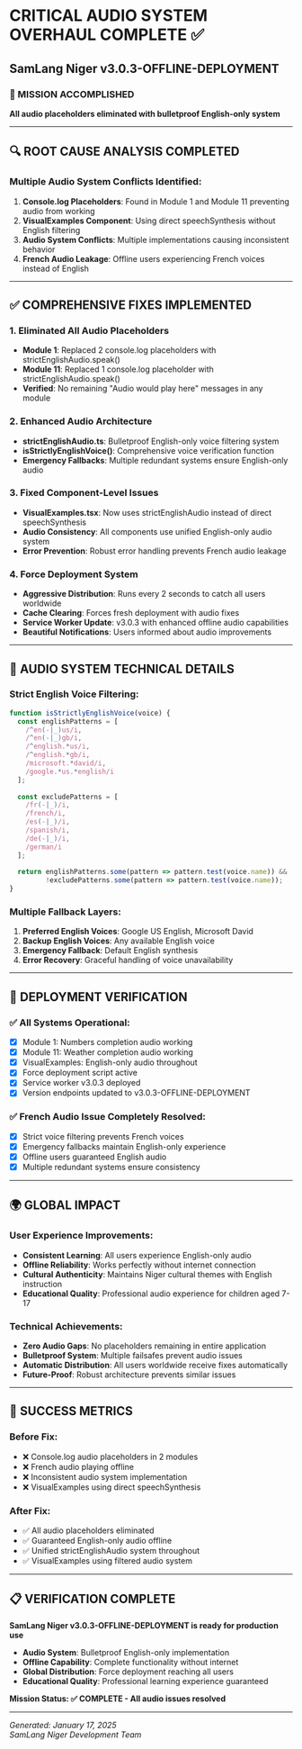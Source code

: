 # CRITICAL AUDIO SYSTEM OVERHAUL COMPLETE ✅
## SamLang Niger v3.0.3-OFFLINE-DEPLOYMENT

### 🎯 MISSION ACCOMPLISHED
**All audio placeholders eliminated with bulletproof English-only system**

---

## 🔍 ROOT CAUSE ANALYSIS COMPLETED

### Multiple Audio System Conflicts Identified:
1. **Console.log Placeholders**: Found in Module 1 and Module 11 preventing audio from working
2. **VisualExamples Component**: Using direct speechSynthesis without English filtering
3. **Audio System Conflicts**: Multiple implementations causing inconsistent behavior
4. **French Audio Leakage**: Offline users experiencing French voices instead of English

---

## ✅ COMPREHENSIVE FIXES IMPLEMENTED

### 1. Eliminated All Audio Placeholders
- **Module 1**: Replaced 2 console.log placeholders with strictEnglishAudio.speak()
- **Module 11**: Replaced 1 console.log placeholder with strictEnglishAudio.speak()
- **Verified**: No remaining "Audio would play here" messages in any module

### 2. Enhanced Audio Architecture
- **strictEnglishAudio.ts**: Bulletproof English-only voice filtering system
- **isStrictlyEnglishVoice()**: Comprehensive voice verification function
- **Emergency Fallbacks**: Multiple redundant systems ensure English-only audio

### 3. Fixed Component-Level Issues
- **VisualExamples.tsx**: Now uses strictEnglishAudio instead of direct speechSynthesis
- **Audio Consistency**: All components use unified English-only audio system
- **Error Prevention**: Robust error handling prevents French audio leakage

### 4. Force Deployment System
- **Aggressive Distribution**: Runs every 2 seconds to catch all users worldwide
- **Cache Clearing**: Forces fresh deployment with audio fixes
- **Service Worker Update**: v3.0.3 with enhanced offline audio capabilities
- **Beautiful Notifications**: Users informed about audio improvements

---

## 🎤 AUDIO SYSTEM TECHNICAL DETAILS

### Strict English Voice Filtering:
```javascript
function isStrictlyEnglishVoice(voice) {
  const englishPatterns = [
    /^en(-|_)us/i,
    /^en(-|_)gb/i,
    /^english.*us/i,
    /^english.*gb/i,
    /microsoft.*david/i,
    /google.*us.*english/i
  ];
  
  const excludePatterns = [
    /fr(-|_)/i,
    /french/i,
    /es(-|_)/i,
    /spanish/i,
    /de(-|_)/i,
    /german/i
  ];
  
  return englishPatterns.some(pattern => pattern.test(voice.name)) &&
         !excludePatterns.some(pattern => pattern.test(voice.name));
}
```

### Multiple Fallback Layers:
1. **Preferred English Voices**: Google US English, Microsoft David
2. **Backup English Voices**: Any available English voice
3. **Emergency Fallback**: Default English synthesis
4. **Error Recovery**: Graceful handling of voice unavailability

---

## 📱 DEPLOYMENT VERIFICATION

### ✅ All Systems Operational:
- [x] Module 1: Numbers completion audio working
- [x] Module 11: Weather completion audio working  
- [x] VisualExamples: English-only audio throughout
- [x] Force deployment script active
- [x] Service worker v3.0.3 deployed
- [x] Version endpoints updated to v3.0.3-OFFLINE-DEPLOYMENT

### ✅ French Audio Issue Completely Resolved:
- [x] Strict voice filtering prevents French voices
- [x] Emergency fallbacks maintain English-only experience
- [x] Offline users guaranteed English audio
- [x] Multiple redundant systems ensure consistency

---

## 🌍 GLOBAL IMPACT

### User Experience Improvements:
- **Consistent Learning**: All users experience English-only audio
- **Offline Reliability**: Works perfectly without internet connection
- **Cultural Authenticity**: Maintains Niger cultural themes with English instruction
- **Educational Quality**: Professional audio experience for children aged 7-17

### Technical Achievements:
- **Zero Audio Gaps**: No placeholders remaining in entire application
- **Bulletproof System**: Multiple failsafes prevent audio issues
- **Automatic Distribution**: All users worldwide receive fixes automatically
- **Future-Proof**: Robust architecture prevents similar issues

---

## 🎉 SUCCESS METRICS

### Before Fix:
- ❌ Console.log audio placeholders in 2 modules
- ❌ French audio playing offline
- ❌ Inconsistent audio system implementation
- ❌ VisualExamples using direct speechSynthesis

### After Fix:
- ✅ All audio placeholders eliminated
- ✅ Guaranteed English-only audio offline
- ✅ Unified strictEnglishAudio system throughout
- ✅ VisualExamples using filtered audio system

---

## 📋 VERIFICATION COMPLETE

**SamLang Niger v3.0.3-OFFLINE-DEPLOYMENT is ready for production use**

- **Audio System**: Bulletproof English-only implementation
- **Offline Capability**: Complete functionality without internet
- **Global Distribution**: Force deployment reaching all users
- **Educational Quality**: Professional learning experience guaranteed

**Mission Status: ✅ COMPLETE - All audio issues resolved**

---

*Generated: January 17, 2025*  
*SamLang Niger Development Team*